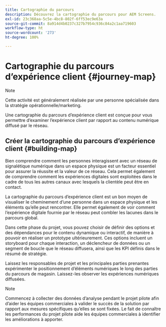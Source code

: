 ```yaml
---
title: Cartographie du parcours
description: Découvrez la cartographie du parcours pour AEM Screens.
exl-id: 23c368aa-5c5e-4bc8-802f-6ff53ec9e63a
source-git-commit: 8a914d4b0237c327b7954c936c84a2c1aa719603
workflow-type: ht
source-wordcount: '273'
ht-degree: 100%

---
```


# Cartographie du parcours d’expérience client {#journey-map}

>[!NOTE]
>
>Cette activité est généralement réalisée par une personne spécialisée dans la stratégie opérationnelle/marketing.

Une cartographie du parcours d’expérience client est conçue pour vous permettre d’examiner l’expérience client par rapport au contenu numérique diffusé par le réseau.

## Créer la cartographie du parcours d’expérience client {#building-map}

Bien comprendre comment les personnes interagissent avec un réseau de signalétique numérique dans un espace physique est un facteur essentiel pour assurer la réussite et la valeur de ce réseau. Cela permet également de comprendre comment les expériences digitales sont exploitées dans le cadre de tous les autres canaux avec lesquels la clientèle peut être en contact.

La cartographie du parcours d’expérience client est un bon moyen de visualiser le cheminement d’une personne dans un espace physique et les éléments qu’elle peut rencontrer. Elle permet également de voir comment l’expérience digitale fournie par le réseau peut combler les lacunes dans le parcours global.

Dans cette phase du projet, vous pouvez choisir de définir des options et des dépendances pour le contenu dynamique ou interactif, de manière à pouvoir en réaliser un prototype ultérieurement. Ces options incluent un storyboard pour chaque interaction, un déclencheur de données ou un segment de boucle que le réseau diffusera, ainsi que les KPI définis dans le résumé de stratégie.

Laissez les responsables de projet et les principales parties prenantes expérimenter le positionnement d’éléments numériques le long des parties du parcours de magasin. Laissez-les observer les expériences numériques diffusées.

>[!NOTE]
> Commencez à collecter des données d’analyse pendant le projet pilote afin d’aider les équipes commerciales à valider le succès de la solution par rapport aux mesures spécifiques qu’elles se sont fixées. Le fait de connaître les performances du projet pilote aide les équipes commerciales à identifier les améliorations à apporter.
